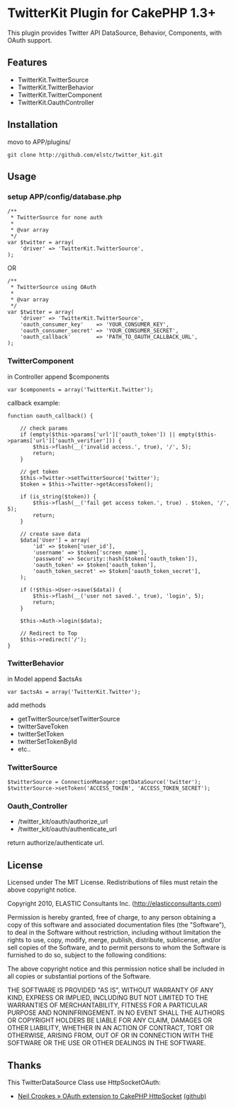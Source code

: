 # TwitterKit Plugin for CakePHP 1.3+

This plugin provides Twitter API DataSource, Behavior, Components, with OAuth support.

## Features
 * TwitterKit.TwitterSource
 * TwitterKit.TwitterBehavior
 * TwitterKit.TwitterComponent
 * TwitterKit.OauthController

## Installation

movo to APP/plugins/

    git clone http://github.com/elstc/twitter_kit.git

## Usage

### setup APP/config/database.php

    /**
     * TwitterSource for none auth
     *
     * @var array
     */
    var $twitter = array(
        'driver' => 'TwitterKit.TwitterSource',
    );

OR

    /**
     * TwitterSource using OAuth
     *
     * @var array
     */
    var $twitter = array(
        'driver' => 'TwitterKit.TwitterSource',
        'oauth_consumer_key'    => 'YOUR_CONSUMER_KEY',
        'oauth_consumer_secret' => 'YOUR_CONSUMER_SECRET',
        'oauth_callback'        => 'PATH_TO_OAUTH_CALLBACK_URL',
    );


### TwitterComponent

in Controller append $components

    var $components = array('TwitterKit.Twitter');

callback example:

    function oauth_callback() {
    
        // check params
        if (empty($this->params['url']['oauth_token']) || empty($this->params['url']['oauth_verifier'])) {
            $this->flash(__('invalid access.', true), '/', 5);
            return;
        }
    
        // get token
        $this->Twitter->setTwitterSource('twitter');
        $token = $this->Twitter->getAccessToken();
    
        if (is_string($token)) {
            $this->flash(__('fail get access token.', true) . $token, '/', 5);
            return;
        }
    
        // create save data
        $data['User'] = array(
            'id' => $token['user_id'],
            'username' => $token['screen_name'],
            'password' => Security::hash($token['oauth_token']),
            'oauth_token' => $token['oauth_token'],
            'oauth_token_secret' => $token['oauth_token_secret'],
        );
    
        if (!$this->User->save($data)) {
            $this->flash(__('user not saved.', true), 'login', 5);
            return;
        }

        $this->Auth->login($data);

        // Redirect to Top
        $this->redirect('/');
    }

### TwitterBehavior

in Model append $actsAs

    var $actsAs = array('TwitterKit.Twitter');

add methods

 * getTwitterSource/setTwitterSource
 * twitterSaveToken
 * twitterSetToken
 * twitterSetTokenById
 * etc..

### TwitterSource

    $twitterSource = ConnectionManager::getDataSource('twitter');
    $twitterSource->setToken('ACCESS_TOKEN', 'ACCESS_TOKEN_SECRET');

### Oauth_Controller

 * /twitter_kit/oauth/authorize_url
 * /twitter_kit/oauth/authenticate_url

return authorize/authenticate url.


## License

Licensed under The MIT License.
Redistributions of files must retain the above copyright notice.


Copyright 2010, ELASTIC Consultants Inc. (http://elasticconsultants.com)

Permission is hereby granted, free of charge, to any person obtaining a copy
of this software and associated documentation files (the "Software"), to deal
in the Software without restriction, including without limitation the rights
to use, copy, modify, merge, publish, distribute, sublicense, and/or sell
copies of the Software, and to permit persons to whom the Software is
furnished to do so, subject to the following conditions:

The above copyright notice and this permission notice shall be included in
all copies or substantial portions of the Software.

THE SOFTWARE IS PROVIDED "AS IS", WITHOUT WARRANTY OF ANY KIND, EXPRESS OR
IMPLIED, INCLUDING BUT NOT LIMITED TO THE WARRANTIES OF MERCHANTABILITY,
FITNESS FOR A PARTICULAR PURPOSE AND NONINFRINGEMENT. IN NO EVENT SHALL THE
AUTHORS OR COPYRIGHT HOLDERS BE LIABLE FOR ANY CLAIM, DAMAGES OR OTHER
LIABILITY, WHETHER IN AN ACTION OF CONTRACT, TORT OR OTHERWISE, ARISING FROM,
OUT OF OR IN CONNECTION WITH THE SOFTWARE OR THE USE OR OTHER DEALINGS IN
THE SOFTWARE.


## Thanks

This TwitterDataSource Class use HttpSocketOAuth:

 * [Neil Crookes » OAuth extension to CakePHP HttpSocket][1] [(github)][2]
   
  [1]: http://www.neilcrookes.com/2010/04/12/cakephp-oauth-extension-to-httpsocket/
  [2]: http://github.com/neilcrookes/http_socket_oauth
